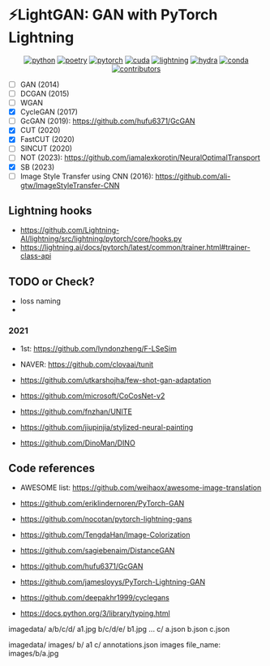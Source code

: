 # ⚡LightGAN: GAN with PyTorch Lightning

<div align="center">

[![python](https://img.shields.io/badge/-Python_3.9_%7C_3.10_%7C_3.11-255074?logo=python&logoColor=white)](https://github.com/pre-commit/pre-commit)
[![poetry](https://img.shields.io/badge/-Poetry_1.6+-1e293b?logo=poetry&logoColor=white)](https://python-poetry.org/)
[![pytorch](https://img.shields.io/badge/PyTorch_2.0+-ee4c2c?logo=pytorch&logoColor=white)](https://pytorch.org/get-started/locally/)
[![cuda](https://img.shields.io/badge/-CUDA_10.7_%7C_10.8_%7C_12.1-91c733?logo=cuda&logoColor=white)](https://pytorch.org/get-started/previous-versions/)
[![lightning](https://img.shields.io/badge/-Lightning_2.0+-792ee5?logo=pytorchlightning&logoColor=white)](https://pytorchlightning.ai/)
[![hydra](https://img.shields.io/badge/Hydra_1.3+-89b8cf)](https://hydra.cc/)
[![conda](https://anaconda.org/conda-forge/mlconjug/badges/version.svg)](https://hydra.cc/)
[![contributors](https://img.shields.io/github/contributors/unerue/lightning-boilerplate.svg)](https://github.com/unerue/lightning-boilerplate/graphs/contributors)

</div>

- [ ] GAN (2014)
- [ ] DCGAN (2015)
- [ ] WGAN
- [X] CycleGAN (2017) 
- [ ] GcGAN (2019): https://github.com/hufu6371/GcGAN
- [X] CUT (2020)
- [X] FastCUT (2020)
- [ ] SINCUT (2020)
- [ ] NOT (2023): https://github.com/iamalexkorotin/NeuralOptimalTransport
- [X] SB (2023)
- [ ] Image Style Transfer using CNN (2016): https://github.com/ali-gtw/ImageStyleTransfer-CNN

## Lightning hooks

* https://github.com/Lightning-AI/lightning/src/lightning/pytorch/core/hooks.py
* https://lightning.ai/docs/pytorch/latest/common/trainer.html#trainer-class-api


## TODO or Check?

* loss naming
* 

### 2021
* 1st: https://github.com/lyndonzheng/F-LSeSim 
* NAVER: https://github.com/clovaai/tunit

* https://github.com/utkarshojha/few-shot-gan-adaptation
* https://github.com/microsoft/CoCosNet-v2
* https://github.com/fnzhan/UNITE
* https://github.com/jiupinjia/stylized-neural-painting
* https://github.com/DinoMan/DINO

## Code references
* AWESOME list: https://github.com/weihaox/awesome-image-translation
* https://github.com/eriklindernoren/PyTorch-GAN
* https://github.com/nocotan/pytorch-lightning-gans
* https://github.com/TengdaHan/Image-Colorization
* https://github.com/sagiebenaim/DistanceGAN
* https://github.com/hufu6371/GcGAN
* https://github.com/jamesloyys/PyTorch-Lightning-GAN
* https://github.com/deepakhr1999/cyclegans


* https://docs.python.org/3/library/typing.html

imagedata/
    a/b/c/d/
        a1.jpg
    b/c/d/e/
        b1.jpg
        ...
    c/
    a.json
    b.json
    c.json

imagedata/
    images/
        b/
          a1
        c/
    annotations.json
    images
     file_name: images/b/a.jpg